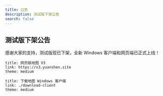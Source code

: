 ```yaml
---
title: 公告
description: 测试版下架公告
search: false
---
```


## 测试版下架公告

感谢大家的支持，测试版现已下架，全新 Windows 客户端和网页端已正式上线！

```card
title: 网页版地图 V3
link: https://v3.yuanshen.site
theme: medium
```

```card
title: 下载地图 Windows 客户端
link: ./download-client
theme: medium
```

